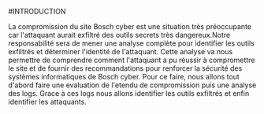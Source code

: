 #INTRODUCTION
 
La compromission du site Bosch cyber est une situation très préoccupante car l'attaquant 
aurait exfiltré des outils secrets très dangereux.Notre responsabilité sera de mener
une analyse complète pour identifier les outils exfiltrés et déterminer l'identité 
de l'attaquant. Cette analyse va nous permettre de comprendre comment l'attaquant 
a pu réussir à compromettre le site et de fournir des recommandations pour 
renforcer la sécurité des systèmes informatiques de Bosch cyber. Pour ce faire, nous allons tout 
d'abord faire une evaluation de l'etendu de compromission puis une analyse des logs.
Grace à ces logs nous allons identifier les outils exfiltrés et  enfin identifier 
les attaquants.
